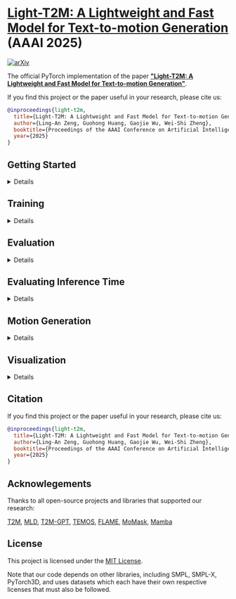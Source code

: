 <!-- # Light-T2M: A Lightweight and Fast Model for Text-to-motion Generation (AAAI 2025) -->

# [Light-T2M: A Lightweight and Fast Model for Text-to-motion Generation](https://qinghuannn.github.io/light-t2m/)  (AAAI 2025)

[![arXiv](https://img.shields.io/badge/arXiv-<2412.11193>-<COLOR>.svg)](https://arxiv.org/abs/2412.11193)


The official PyTorch implementation of the paper [**"Light-T2M: A Lightweight and Fast Model for Text-to-motion Generation"**](https://arxiv.org/abs/2412.11193).


If you find this project or the paper useful in your research, please cite us:

```bibtex
@inproceedings{light-t2m,
  title={Light-T2M: A Lightweight and Fast Model for Text-to-motion Generation},
  author={Ling-An Zeng, Guohong Huang, Gaojie Wu, Wei-Shi Zheng},
  booktitle={Proceedings of the AAAI Conference on Artificial Intelligence},
  year={2025}
}
```

## Getting Started

<details>

### 1. Create Conda Environment

<details>

We tested our code using Python 3.10.14, PyTorch 2.2.2, CUDA 12.1, and NVIDIA RTX 3090 GPUs.

```bash
conda create -n light-t2m python==3.10.14
conda activate light-t2m

# install pytorch
pip install torch==2.2.2 torchvision==0.17.2 torchaudio==2.2.2 --index-url https://download.pytorch.org/whl/cu121


# install requirements
pip install -r requirements.txt

# install mamba
cd mamba && pip install -e .
```

</details>

### 2. Download and preprocess the datasets

<details>

#### 2.1 Download the Datasets

We conduct experiments on the HumanML3D and KIT-ML datasets. For both datasets, you can download them by following the instructions in [HumanML3D](https://github.com/EricGuo5513/HumanML3D.git).

Then, copy both datasets to our repository. For example, the file directory for HumanML3D should look like this:

```bash
./data/HumanML3D/
├── new_joint_vecs/
├── texts/
├── Mean.npy # same as in [HumanML3D](https://github.com/EricGuo5513/HumanML3D) 
├── Std.npy # same as in [HumanML3D](https://github.com/EricGuo5513/HumanML3D) 
├── train.txt
├── val.txt
├── test.txt
├── train_val.txt
└── all.txt
```

#### 2.2 Preprocess the Datasets

To speed up data loading during training, we convert the datasets into .npy files using the following commands:

```bash
python src/tools/data_preprocess.py --dataset hml3d
python src/tools/data_preprocess.py --dataset kit
```

</details>



### 3. Download Dependencies and Pretrained Models

<details>

Download and unzip dependencies from [here](https://1drv.ms/u/s!ApyE_Lf3PFl2i4NcE8mgVUN3oX9nTQ?e=345HR5).

Download and unzip pretrained models from [here](https://1drv.ms/u/s!ApyE_Lf3PFl2i4Nb_QxAif-rcumPlg?e=O82IX1).

Then, the file directory should look like this:

```bash
./
├── checkpoints
│   ├── hml3d.ckpt
│   ├── kit.ckpt
│   └── kit_new.ckpt
├── deps
│   ├── glove
│   └── t2m_guo
└── ...
```

</details>


</details>

## Training 

<details>

We train our Light-T2M model on two RTX 3090 GPUs.

- **HumanML3D**
```bash
python src/train.py trainer.devices=\"0,1\" logger=wandb data=hml3d_light_final \
    data.batch_size=128 data.repeat_dataset=5 trainer.max_epochs=600 \
    callbacks/model_checkpoint=t2m +model/lr_scheduler=cosine model.guidance_scale=4\
    model.noise_scheduler.prediction_type=sample trainer.precision=bf16-mixed 
```

- **KIT-ML**
```bash
python src/train.py trainer.devices=\"2,3\" logger=wandb data=kit_light_final \
    data.batch_size=128 data.repeat_dataset=5 trainer.max_epochs=1000 \
    callbacks/model_checkpoint=t2m +model/lr_scheduler=cosine model.guidance_scale=4\
    model.noise_scheduler.prediction_type=sample trainer.precision=bf16-mixed 
```

</details>

## Evaluation

<details>

Set ```model.metrics.enable_mm_metric``` to ```True``` to evaluate Multimodality. Setting ```model.metrics.enable_mm_metric``` to ```False``` can speed up the evaluation.

- **HumanML3D**
```bash
python src/eval.py trainer.devices=\"0,\" data=hml3d_light_final data.test_batch_size=128 \
    model=light_final  \
    model.guidance_scale=4 model.noise_scheduler.prediction_type=sample\
    model.denoiser.stage_dim=\"256\*4\" \
    ckpt_path=\"checkpoints/hml3d.ckpt\" model.metrics.enable_mm_metric=true
```

- **KIT-ML**

We have observed that the performance of our trained model may fluctuate. Additionally, when we retrained the model on the KIT-ML dataset, we achieved improved performance with a new checkpoint (checkpoints/kit_new.ckpt).

```bash
python src/eval.py trainer.devices=\"1,\" data=kit_light_final data.test_batch_size=128 \
    model=light_final \
    model.guidance_scale=4 model.noise_scheduler.prediction_type=sample\
    model.denoiser.stage_dim=\"256\*4\" \
    ckpt_path=\"checkpoints/kit.ckpt\" model.metrics.enable_mm_metric=true
# or
python src/eval.py trainer.devices=\"1,\" data=kit_light_final data.test_batch_size=128 \
    model=light_final \
    model.guidance_scale=4 model.noise_scheduler.prediction_type=sample\
    model.denoiser.stage_dim=\"256\*4\" \
    ckpt_path=\"checkpoints/kit_new.ckpt\" model.metrics.enable_mm_metric=true
```

</details>

## Evaluating Inference Time

<details>
One hundred samples randomly selected from the HumanML3D dataset are used to evaluate the inference time. The randomly selected samples are stored in ```data/random_selected_data.npy```.

```bash
CUDA_VISIBLE_DEVICES=0 python src/test_speed.py +trainer.benchmark=true model.noise_scheduler.prediction_type=sample 
```

</details>

## Motion Generation

<details>

```bash
python src/sample_motion.py device=\"0\"  \
    model.guidance_scale=4 model.noise_scheduler.prediction_type=sample\
    text="A person walking and changing their path to the left." length=100
```

</details>


## Visualization

<details>

### 1. Download Render Dependencies

Download and unzip rendering dependencies from [here](https://1drv.ms/u/s!ApyE_Lf3PFl2i4NirCSIchbqf8D6fw?e=3chRmv). Place the rendering dependencies in the ```./visual_datas/``` directory.


### 2. Install Python Dependencies

```bash
pip install imageio bpy matplotlib smplx h5py git+https://github.com/mattloper/chumpy imageio-ffmpeg
```

### 3. Visualize the Generated Motion

```bash
CUDA_VISIBLE_DEVICES=0 python -W ignore visualize/blend_render.py --file_dir ./visual_datas/gen_joints --mode video   --down_sample 1  --motion_list gen_motion_1 gen_motion_1
```

</details>

## Citation
If you find this project or the paper useful in your research, please cite us:

```bibtex
@inproceedings{light-t2m,
  title={Light-T2M: A Lightweight and Fast Model for Text-to-motion Generation},
  author={Ling-An Zeng, Guohong Huang, Gaojie Wu, Wei-Shi Zheng},
  booktitle={Proceedings of the AAAI Conference on Artificial Intelligence},
  year={2025}
}
```

## Acknowlegements
Thanks to all open-source projects and libraries that supported our research:

[T2M](https://github.com/EricGuo5513/text-to-motion),
[MLD](https://github.com/ChenFengYe/motion-latent-diffusion/tree/main), 
[T2M-GPT](https://github.com/Mael-zys/T2M-GPT), 
[TEMOS](https://github.com/Mathux/TEMOS),
[FLAME](https://github.com/kakaobrain/flame),
[MoMask](https://github.com/EricGuo5513/momask-codes),
[Mamba](https://github.com/state-spaces/mamba)


## License
This project is licensed under the [MIT License](https://github.com/EricGuo5513/momask-codes/tree/main?tab=MIT-1-ov-file#readme).

Note that our code depends on other libraries, including SMPL, SMPL-X, PyTorch3D, and uses datasets which each have their own respective licenses that must also be followed.

